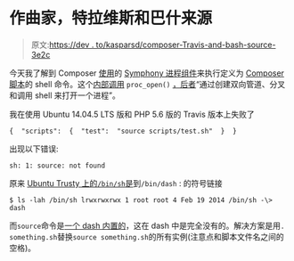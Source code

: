 # 作曲家，特拉维斯和巴什来源

> 原文:[https://dev . to/kasparsd/composer-Travis-and-bash-source-3e2c](https://dev.to/kasparsd/composer-travis-and-bash-source-3e2c)

今天我了解到 Composer [使用](https://github.com/composer/composer/blob/ea78712822e2efecf177cdd01f5c001587b47e8e/src/Composer/Util/ProcessExecutor.php#L65-L68)的 [Symphony 进程组件](https://github.com/symfony/process)来执行定义为 [Composer 脚本](https://getcomposer.org/doc/articles/scripts.md)的 shell 命令。这个[内部调用](https://github.com/symfony/process/blob/4f10286a128df6b60b3706752e11f6227fcac844/Process.php#L304) `proc_open()` [，后者](https://www.daemon-systems.org/man/popen.3.html)“通过创建双向管道、分叉和调用 shell 来打开一个进程”。

我在使用 Ubuntu 14.04.5 LTS 版和 PHP 5.6 版的 Travis 版本上失败了

```
{  "scripts":  {  "test":  "source scripts/test.sh"  }  } 
```

出现以下错误:

```
sh: 1: source: not found 
```

原来 [Ubuntu Trusty 上的`/bin/sh`是](https://travis-ci.org/xwp/wp-dev-lib/jobs/385635734#L1011)到`/bin/dash` :
的符号链接

```
$ ls -lah /bin/sh lrwxrwxrwx 1 root root 4 Feb 19 2014 /bin/sh -\> dash 
```

而`source`命令是[一个 dash 内置的](https://ss64.com/bash/source.html)，这在 dash 中是完全没有的。解决方案是用`. something.sh`替换`source something.sh`的所有实例(注意点和脚本文件名之间的空格)。